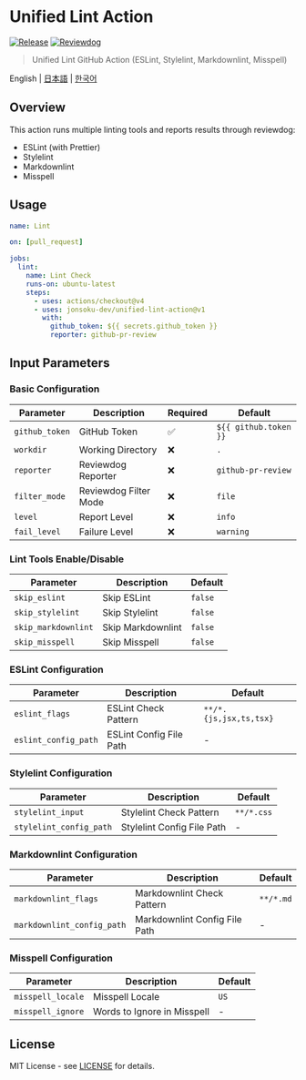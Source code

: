 # Unified Lint Action

[![Release](https://github.com/jonsoku-dev/unified-lint-action/workflows/Release/badge.svg)](https://github.com/jonsoku-dev/unified-lint-action/releases)
[![Reviewdog](https://github.com/jonsoku-dev/unified-lint-action/workflows/Reviewdog/badge.svg)](https://github.com/jonsoku-dev/unified-lint-action/actions?query=workflow%3AReviewdog)

> Unified Lint GitHub Action (ESLint, Stylelint, Markdownlint, Misspell)

English | [日本語](./README.ja.md) | [한국어](./README.md)

## Overview

This action runs multiple linting tools and reports results through reviewdog:

- ESLint (with Prettier)
- Stylelint
- Markdownlint
- Misspell

## Usage

```yaml
name: Lint

on: [pull_request]

jobs:
  lint:
    name: Lint Check
    runs-on: ubuntu-latest
    steps:
      - uses: actions/checkout@v4
      - uses: jonsoku-dev/unified-lint-action@v1
        with:
          github_token: ${{ secrets.github_token }}
          reporter: github-pr-review
```

## Input Parameters

### Basic Configuration

| Parameter | Description | Required | Default |
|-----------|-------------|----------|---------|
| `github_token` | GitHub Token | ✅ | `${{ github.token }}` |
| `workdir` | Working Directory | ❌ | `.` |
| `reporter` | Reviewdog Reporter | ❌ | `github-pr-review` |
| `filter_mode` | Reviewdog Filter Mode | ❌ | `file` |
| `level` | Report Level | ❌ | `info` |
| `fail_level` | Failure Level | ❌ | `warning` |

### Lint Tools Enable/Disable

| Parameter | Description | Default |
|-----------|-------------|---------|
| `skip_eslint` | Skip ESLint | `false` |
| `skip_stylelint` | Skip Stylelint | `false` |
| `skip_markdownlint` | Skip Markdownlint | `false` |
| `skip_misspell` | Skip Misspell | `false` |

### ESLint Configuration

| Parameter | Description | Default |
|-----------|-------------|---------|
| `eslint_flags` | ESLint Check Pattern | `**/*.{js,jsx,ts,tsx}` |
| `eslint_config_path` | ESLint Config File Path | - |

### Stylelint Configuration

| Parameter | Description | Default |
|-----------|-------------|---------|
| `stylelint_input` | Stylelint Check Pattern | `**/*.css` |
| `stylelint_config_path` | Stylelint Config File Path | - |

### Markdownlint Configuration

| Parameter | Description | Default |
|-----------|-------------|---------|
| `markdownlint_flags` | Markdownlint Check Pattern | `**/*.md` |
| `markdownlint_config_path` | Markdownlint Config File Path | - |

### Misspell Configuration

| Parameter | Description | Default |
|-----------|-------------|---------|
| `misspell_locale` | Misspell Locale | `US` |
| `misspell_ignore` | Words to Ignore in Misspell | - |

## License

MIT License - see [LICENSE](./LICENSE) for details. 